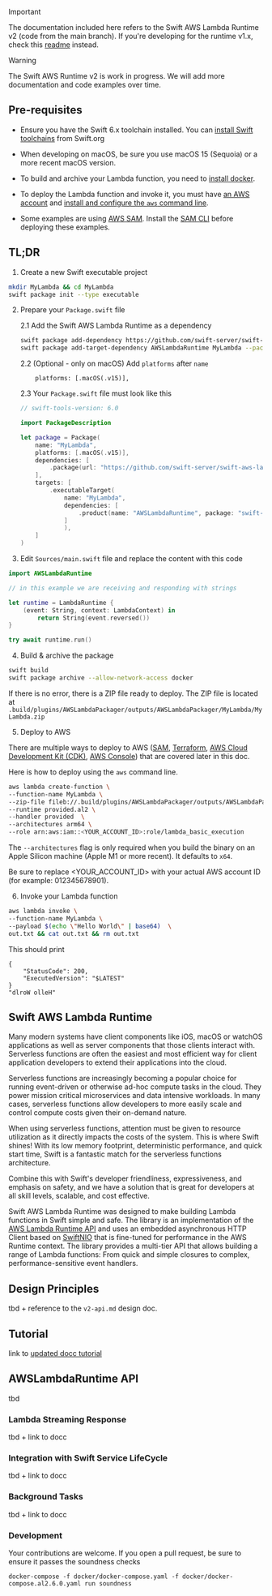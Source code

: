 > [!IMPORTANT] 
> The documentation included here refers to the Swift AWS Lambda Runtime v2 (code from the main branch). If you're developing for the runtime v1.x, check this [readme](https://github.com/swift-server/swift-aws-lambda-runtime/blob/v1/readme.md) instead.

> [!WARNING]
> The Swift AWS Runtime v2 is work in progress. We will add more documentation and code examples over time.

## Pre-requisites

- Ensure you have the Swift 6.x toolchain installed.  You can [install Swift toolchains](https://www.swift.org/install/macos/) from Swift.org

- When developing on macOS, be sure you use macOS 15 (Sequoia) or a more recent macOS version.

- To build and archive your Lambda function, you need to [install docker](https://docs.docker.com/desktop/install/mac-install/).

- To deploy the Lambda function and invoke it, you must have [an AWS account](https://docs.aws.amazon.com/accounts/latest/reference/manage-acct-creating.html) and [install and configure the `aws` command line](https://docs.aws.amazon.com/cli/latest/userguide/getting-started-install.html).

- Some examples are using [AWS SAM](https://aws.amazon.com/serverless/sam/). Install the [SAM CLI](https://docs.aws.amazon.com/serverless-application-model/latest/developerguide/install-sam-cli.html) before deploying these examples.

## TL;DR

1. Create a new Swift executable project

```bash
mkdir MyLambda && cd MyLambda
swift package init --type executable
```

2. Prepare your `Package.swift` file

    2.1 Add the Swift AWS Lambda Runtime as a dependency

    ```bash
    swift package add-dependency https://github.com/swift-server/swift-aws-lambda-runtime.git --branch main
    swift package add-target-dependency AWSLambdaRuntime MyLambda --package swift-aws-lambda-runtime
    ```

    2.2 (Optional - only on macOS) Add `platforms` after `name`

    ```
        platforms: [.macOS(.v15)],
    ```

    2.3 Your `Package.swift` file must look like this

    ```swift
    // swift-tools-version: 6.0

    import PackageDescription

    let package = Package(
        name: "MyLambda",
        platforms: [.macOS(.v15)],
        dependencies: [
            .package(url: "https://github.com/swift-server/swift-aws-lambda-runtime.git", branch: "main"),
        ],
        targets: [
            .executableTarget(
                name: "MyLambda",
                dependencies: [
                    .product(name: "AWSLambdaRuntime", package: "swift-aws-lambda-runtime"),
                ]
                ),
        ]
    )
    ```

3. Edit `Sources/main.swift` file and replace the content with this code 

```swift
import AWSLambdaRuntime

// in this example we are receiving and responding with strings

let runtime = LambdaRuntime {
    (event: String, context: LambdaContext) in
        return String(event.reversed())
}

try await runtime.run()
```

4. Build & archive the package 

```bash
swift build
swift package archive --allow-network-access docker
```

If there is no error, there is a ZIP file ready to deploy. 
The ZIP file is located at `.build/plugins/AWSLambdaPackager/outputs/AWSLambdaPackager/MyLambda/MyLambda.zip`

5. Deploy to AWS

There are multiple ways to deploy to AWS ([SAM](https://docs.aws.amazon.com/serverless-application-model/latest/developerguide/what-is-sam.html), [Terraform](https://developer.hashicorp.com/terraform/tutorials/aws-get-started), [AWS Cloud Development Kit (CDK)](https://docs.aws.amazon.com/cdk/v2/guide/getting_started.html), [AWS Console](https://docs.aws.amazon.com/lambda/latest/dg/getting-started.html)) that are covered later in this doc.

Here is how to deploy using the `aws` command line.

```bash
aws lambda create-function \
--function-name MyLambda \
--zip-file fileb://.build/plugins/AWSLambdaPackager/outputs/AWSLambdaPackager/MyLambda/MyLambda.zip \
--runtime provided.al2 \
--handler provided  \
--architectures arm64 \
--role arn:aws:iam::<YOUR_ACCOUNT_ID>:role/lambda_basic_execution
```

The `--architectures` flag is only required when you build the binary on an Apple Silicon machine (Apple M1 or more recent). It defaults to `x64`.

Be sure to replace <YOUR_ACCOUNT_ID> with your actual AWS account ID (for example: 012345678901).

6. Invoke your Lambda function

```bash
aws lambda invoke \
--function-name MyLambda \
--payload $(echo \"Hello World\" | base64)  \
out.txt && cat out.txt && rm out.txt
```

This should print 

```
{
    "StatusCode": 200,
    "ExecutedVersion": "$LATEST"
}
"dlroW olleH"
```

## Swift AWS Lambda Runtime

Many modern systems have client components like iOS, macOS or watchOS applications as well as server components that those clients interact with. Serverless functions are often the easiest and most efficient way for client application developers to extend their applications into the cloud.

Serverless functions are increasingly becoming a popular choice for running event-driven or otherwise ad-hoc compute tasks in the cloud. They power mission critical microservices and data intensive workloads. In many cases, serverless functions allow developers to more easily scale and control compute costs given their on-demand nature.

When using serverless functions, attention must be given to resource utilization as it directly impacts the costs of the system. This is where Swift shines! With its low memory footprint, deterministic performance, and quick start time, Swift is a fantastic match for the serverless functions architecture.

Combine this with Swift's developer friendliness, expressiveness, and emphasis on safety, and we have a solution that is great for developers at all skill levels, scalable, and cost effective.

Swift AWS Lambda Runtime was designed to make building Lambda functions in Swift simple and safe. The library is an implementation of the [AWS Lambda Runtime API](https://docs.aws.amazon.com/lambda/latest/dg/runtimes-custom.html) and uses an embedded asynchronous HTTP Client based on [SwiftNIO](http://github.com/apple/swift-nio) that is fine-tuned for performance in the AWS Runtime context. The library provides a multi-tier API that allows building a range of Lambda functions: From quick and simple closures to complex, performance-sensitive event handlers.

## Design Principles

tbd + reference to the `v2-api.md` design doc.

## Tutorial 

link to [updated docc tutorial](https://swiftpackageindex.com/swift-server/swift-aws-lambda-runtime/1.0.0-alpha.3/tutorials/table-of-content)

## AWSLambdaRuntime API 

tbd 

### Lambda Streaming Response

tbd + link to docc

### Integration with Swift Service LifeCycle 

tbd + link to docc

### Background Tasks 

tbd + link to docc

### Development 

Your contributions are welcome.  If you open a pull request, be sure to ensure it passes the soundness checks 

```
docker-compose -f docker/docker-compose.yaml -f docker/docker-compose.al2.6.0.yaml run soundness 
```
